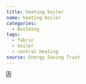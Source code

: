 ```yaml
---
title: heating boiler
name: heating-boiler
categories:
  - Building
tags:
  - fabric
  - boiler
  - central heating
source: Energy Saving Trust
---
```

<svg xmlns="http://www.w3.org/2000/svg" width="16" height="16" fill="currentColor" class="esti esti-heating-boiler" viewBox="0 0 16 16">
  <path fill-rule="evenodd" clip-rule="evenodd" d="M1.75 0C0.783502 0 0 0.783502 0 1.75V13.25C0 14.2165 0.783502 15 1.75 15H3.5V15.5C3.5 15.7761 3.72386 16 4 16C4.27614 16 4.5 15.7761 4.5 15.5V15H7.5V15.5C7.5 15.7761 7.72386 16 8 16C8.27614 16 8.5 15.7761 8.5 15.5V15H10.25C11.2165 15 12 14.2165 12 13.25V1.75C12 0.783502 11.2165 0 10.25 0H1.75ZM1 13.25V10.25H11V13.25C11 13.6642 10.6642 14 10.25 14H1.75C1.33579 14 1 13.6642 1 13.25ZM1 1.75V9.25H11V1.75C11 1.33579 10.6642 1 10.25 1H1.75C1.33579 1 1 1.33579 1 1.75ZM8.5 5.54452C8.5 6.85711 7.37822 7.92547 6 7.92547C4.62178 7.92547 3.5 6.85711 3.5 5.54452C3.5 4.14454 5.35221 2.36779 5.56368 2.16986C5.80615 1.94242 6.1975 1.94357 6.43935 2.17218C6.7833 2.49859 8.5 4.19547 8.5 5.54452ZM7.25547 5.54452C7.25547 5.03349 6.61497 4.13933 5.99818 3.46104C5.3826 4.13354 4.74453 5.02365 4.74453 5.54452C4.74453 6.20371 5.30785 6.7402 6 6.7402C6.69215 6.7402 7.25547 6.20371 7.25547 5.54452ZM4.75 12C4.75 12.4142 4.41421 12.75 4 12.75C3.58579 12.75 3.25 12.4142 3.25 12C3.25 11.5858 3.58579 11.25 4 11.25C4.41421 11.25 4.75 11.5858 4.75 12ZM8 12.75C8.41421 12.75 8.75 12.4142 8.75 12C8.75 11.5858 8.41421 11.25 8 11.25C7.58579 11.25 7.25 11.5858 7.25 12C7.25 12.4142 7.58579 12.75 8 12.75Z"/>
</svg>